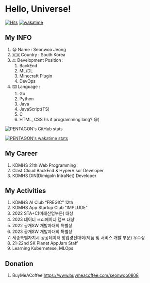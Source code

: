 # Hello, Universe!

[![Hits](https://hits.seeyoufarm.com/api/count/incr/badge.svg?url=https%3A%2F%2Fgithub.com%2Fseonwoo0808&count_bg=%2379C83D&title_bg=%23555555&icon=&icon_color=%23E7E7E7&title=hits&edge_flat=false)](https://hits.seeyoufarm.com)
[![wakatime](https://wakatime.com/badge/user/aeebb3a2-8786-4794-9ad8-bd3812263c99.svg)](https://wakatime.com/@aeebb3a2-8786-4794-9ad8-bd3812263c99)

## My INFO

1. 😀 Name : Seonwoo Jeong
2. 🇰🇷 Country : South Korea
3. 🔙 Development Position : 
    1. BackEnd
    2. ML/DL
    3. Minecraft Plugin
    4. DevOps
4. ⌨️ Language :
    1. Go
    2. Python
    3. Java
    4. JavaScript(TS)
    5. C
    6. HTML, CSS (Is it programming lang? 😆)


![PENTAGON's GitHub stats](https://github-readme-stats.vercel.app/api?username=seonwoo0808&show_icons=true&theme=algolia)

[![PENTAGON's wakatime stats](https://github-readme-stats.vercel.app/api/wakatime?username=PENTAGON&langs_count=10)](https://wakatime.com/@PENTAGON)





## My Career

1. KDMHS 21th Web Programming
2. Clast Cloud BackEnd & HyperVisor Developer
3. KDMHS DIN(DimigoIn IntraNet) Developer

## My Activities

1. KDMHS AI Club “FREGIC” 12th
2. KDMHS App Startup Club "IMPLUDE"
3. 2022 STA+C(미래산업부문) 대상
4. 2023 데이터 크리에이터 캠프 대상
5. 2022 공개SW 개발자대회 특별상
6. 2023 공개SW 개발자대회 특별상
7. 세종특별자치시 공공데이터 창업경진대회(제품 및 서비스 개발 부문) 우수상
8. 21-22nd SK Planet AppJam Staff
9. Learning Kubernetese, MLOps

## Donation
1. BuyMeACoffee
    https://www.buymeacoffee.com/seonwoo0808
